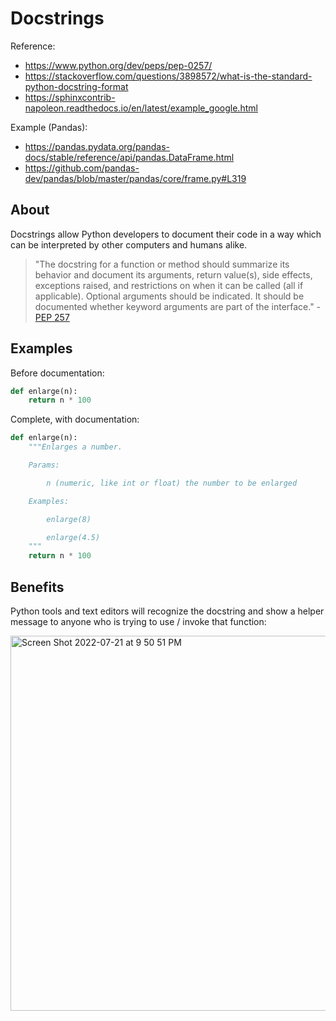 # Docstrings

Reference:

  + https://www.python.org/dev/peps/pep-0257/
  + https://stackoverflow.com/questions/3898572/what-is-the-standard-python-docstring-format
  + https://sphinxcontrib-napoleon.readthedocs.io/en/latest/example_google.html

Example (Pandas):

  + https://pandas.pydata.org/pandas-docs/stable/reference/api/pandas.DataFrame.html
  + https://github.com/pandas-dev/pandas/blob/master/pandas/core/frame.py#L319

## About

Docstrings allow Python developers to document their code in a way which can be interpreted by other computers and humans alike.

> "The docstring for a function or method should summarize its behavior and document its arguments, return value(s), side effects, exceptions raised, and restrictions on when it can be called (all if applicable). Optional arguments should be indicated. It should be documented whether keyword arguments are part of the interface." - [PEP 257](https://www.python.org/dev/peps/pep-0257/)

## Examples

Before documentation:

```py
def enlarge(n):
    return n * 100

```

Complete, with documentation:

```py
def enlarge(n):
    """Enlarges a number.

    Params:

        n (numeric, like int or float) the number to be enlarged

    Examples:

        enlarge(8)

        enlarge(4.5)
    """
    return n * 100
```

## Benefits

Python tools and text editors will recognize the docstring and show a helper message to anyone who is trying to use / invoke that function:

<img width="600" alt="Screen Shot 2022-07-21 at 9 50 51 PM" src="https://user-images.githubusercontent.com/1328807/180344933-81c522cb-5965-4bcc-8de0-ecbb1a748643.png">

